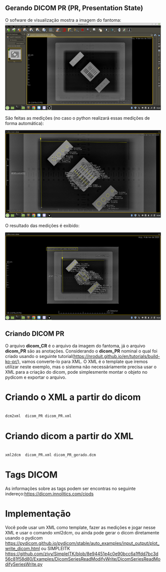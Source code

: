 ## Gerando DICOM PR (PR, Presentation State)

O sofware de visualização mostra a imagem do fantoma:
![Weasis](medicoes.png)

São feitas as medições (no caso o python realizará essas medições de forma automática):

![Weasis](medicoes1.png)

O resultado das medições é exibido:

![Weasis](medicoes2.png)

## Criando DICOM PR

O arquivo **dicom_CR** é o arquivo da imagem do fantoma, já o arquivo  **dicom_PR** são as anotações. Considerando o **dicom_PR** nominal o qual foi criado usando o seguinte tutorial(https://nroduit.github.io/en/tutorials/build-ko-pr/), vamos converte-lo para XML. O XML é o template que iremos utilizar neste exemplo, mas o sistema não necessáriamente precisa usar o XML para a criação do dicom, pode simplesmente montar o objeto no pydicom e exportar o arquivo.

# Criando o XML a partir do dicom

```bash

dcm2xml  dicom_PR dicom_PR.xml

```

# Criando dicom a partir do XML
```bash

xml2dcm  dicom_PR.xml dicom_PR_gerado.dcm

```

# Tags DICOM

As informações sobre as tags podem ser encontras no seguinte indereço:https://dicom.innolitics.com/ciods


# Implementação
Você pode usar um XML como template, fazer as medições e jogar nesse XML e usar o comando xml2dcm, ou ainda pode gerar o dicom diretamente usando o pydicom https://pydicom.github.io/pydicom/stable/auto_examples/input_output/plot_write_dicom.html ou SIMPLEITK https://github.com/zivy/SimpleITK/blob/8e94451e4c0e90bcc6a1ffdd7bc3d56c81f58d80/Examples/DicomSeriesReadModifyWrite/DicomSeriesReadModifySeriesWrite.py


